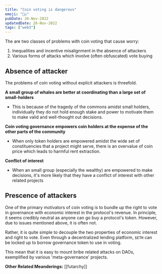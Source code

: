 ```yaml
---
title: "Coin voting is dangerous"
emoji: "🧑‍⚖"
pubDate: 26-Nov-2022
updatedDate: 26-Nov-2022
tags: ["web3"]
---
```


The are two classes of problems with coin voting that cause worry:

1. Inequalities and incentive misalignment in the absence of attackers
2. Various forms of attacks which involve (often obfuscated) vote buying

## Absence of attacker
The problems of coin voting without explicit attackers is threefold.

**A small group of whales are better at coordinating than a large set of small-holders**
- This is because of the tragedy of the commons amidst small holders, individually they do not hold enough stake and power to motivate them to make valid and well-thought out decisions.

**Coin voting governance empowers coin holders at the expense of the other parts of the community**
* When only token holders are empowered amidst the wide set of constituencies that a project might serve, there is an overvalue of coin price which leads to harmful rent extraction.

**Conflict of interest**
* When an small group (especially the wealthy) are empowered to make decisions, it's more likely that they have a conflict of interest with other related projects

## Prescence of attackers
One of the primary motivators of coin voting is to bundle up the right to vote in governance with economic interest in the protocol's revenue. In principle, it seems credibly neutral as anyone can go buy a protocol's token. However, due to issues mentioned above, it is often not.

Rather, it is quite simple to decouple the two properties of economic interest and right to vote. Even through a decentralized lending platform,  `$ETH`  can be locked up to borrow governance token to use in voting.

This mean that it is easy to mount bribe related attacks on DAOs, exemplified by various 'meta-governance' projects.

**Other Related Meanderings:**
[[futarchy]]